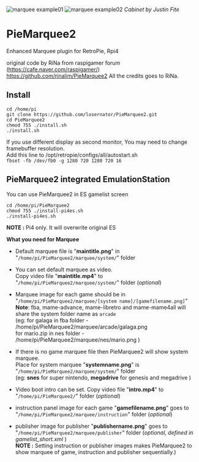 ![marquee example01](piemarquee01.jpg)
![marquee example02](piemarquee02.gif)
*Cabinet by Justin Fite*

# PieMarquee2
Enhanced Marquee plugin for RetroPie, Rpi4  

original code by RiNa from raspigamer forum (https://cafe.naver.com/raspigamer/)   
https://github.com/rinalim/PieMarquee2
All the credits goes to RiNa.
## Install
```
cd /home/pi
git clone https://github.com/losernator/PieMarquee2.git
cd PieMarquee2
chmod 755 ./install.sh
./install.sh
```
If you use different display as second monitor, You may need to change framebuffer resolution.  
Add this line to /opt/retropie/configs/all/autostart.sh  
`fbset -fb /dev/fb0 -g 1280 720 1280 720 16`

## PieMarquee2 integrated EmulationStation
You can use PieMarquee2 in ES gamelist screen
```
cd /home/pi/PieMarquee2
chmod 755 ./install-pi4es.sh
./install-pi4es.sh
```
**NOTE :** Pi4 only. It will overwrite original ES

**What you need for Marquee** 

  * Default marquee file is "**maintitle.png**" in "`/home/pi/PieMarquee2/marquee/system/`" folder  
  
  * You can set default marquee as video.  
    Copy video file "**maintitle.mp4**" to "`/home/pi/PieMarquee2/marquee/system/`" folder (*optional*)
    
  * Marquee image for each game should be in "`/home/pi/PieMarquee2/marquee/[system name]/[gamefilename.png]`"   
    **Note**: fba, mame-advance, mame-libretro and mame-mame4all will share the system folder name as `arcade`  
    (eg: for galaga in fba folder - /home/pi/PieMarquee2/marquee/arcade/galaga.png  
         for mario.zip in nes folder - /home/pi/PieMarquee2/marquee/nes/mario.png )
         
  * If there is no game marquee file then PieMarquee2 will show system marquee.  
    Place for system marquee "**systemname.png**" is "`/home/pi/PieMarquee2/marquee/system/`" folder  
    (eg: **snes** for super nintendo, **megadrive** for genesis and megadrive )
    
  * Video boot intro can be set. Copy video file "**intro.mp4**" to "`/home/pi/PieMarquee2/`" folder (*optional*)
  
  * instruction panel image for each game "**gamefilename.png**" goes to "`/home/pi/PieMarquee2/marquee/instruction`" folder (*optional*)
  * publisher image for publisher "**publishername.png**" goes to "`/home/pi/PieMarquee2/marquee/publisher`" folder (*optional, defined in gamelist_short.xml* )  
    **NOTE :** Setting instruction or publisher images makes PieMarquee2 to show marquee of game, instruction and publisher sequentially.)
